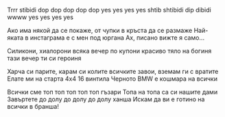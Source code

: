 Trrr stibidi dop dop dop dop dop
yes yes yes yes shtib shtibidi dip dibidi
wwww yes yes yes yes

Ако има някой да се покаже, от чупки в кръста да се размаже
Най-яката в инстаграма е с мен под юргана
Ах, писано вижте я само...

Силикони, хиалорони
всяка вечер по купони
красиво тяло на богиня
тази вечер ти си героиня

Харча си парите, карам си колите
всичките завои, вземам ги с вратите
Елате ми на старта 4x4 16 винтила
Черното BMW
е кошмара на всички

Всички сме топ топ топ топ топ гъзари
Топа на топа са си нашите дами
Завъртете до долу до долу до долу ханша
Искам да ви е готино на всички в бранша!
